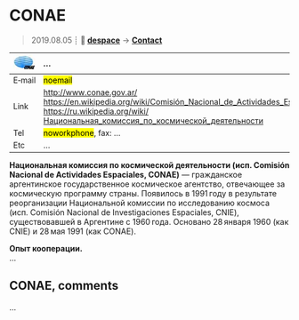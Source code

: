 # CONAE
> 2019.08.05 ┊ **🚀 [despace](index.md)** → **[Contact](contact.md)**

|[![](f/contact/c/conae_logo1_thumb.jpg)](f/contact/c/conae_logo1.png)|*…*|
|:--|:--|
|E‑mail| <mark>noemail</mark> |
|Link| <http://www.conae.gov.ar/><br> <https://en.wikipedia.org/wiki/Comisión_Nacional_de_Actividades_Espaciales><br> <https://ru.wikipedia.org/wiki/Национальная_комиссия_по_космической_деятельности> |
|Tel| <mark>noworkphone</mark>, fax: … |
|Etc| … |

**Национальная комиссия по космической деятельности (исп. Comisión Nacional de Actividades Espaciales, CONAE)** — гражданское аргентинское государственное космическое агентство, отвечающее за космическую программу страны. Появилось в 1991 году в результате реорганизации Национальной комиссии по исследованию космоса (исп. Comisión Nacional de Investigaciones Espaciales, CNIE), существовавшей в Аргентине с 1960 года. Основано 28 января 1960 (как CNIE) и 28 мая 1991 (как CONAE).

**Опыт кооперации.**  
…



<p style="page-break-after:always"> </p>

## CONAE, comments

…

